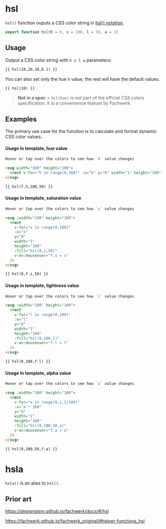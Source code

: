 # hsl

`hsl()` function ouputs a CSS color string in [hsl() notation](<https://developer.mozilla.org/en-US/docs/Web/CSS/color_value/hsl()>).

```js
export function hsl(h = 0, s = 100, l = 50, a = 1)
```

## Usage

Output a CSS color string with `h s l a` parameters:

```md
{{ hsl(10,20,30,0.1) }}
```

You can also set only the hue `h` value, the rest will have the default values.

```md
{{ hsl(10) }}
```

> **Not in a spec** > `hsl(hue)` is not part of the official CSS colors specification. It is a convenience feature by Fachwerk.

## Examples

The primary use case for the function is to calculate and format dynamic CSS color values.

#### Usage in template, hue value

```md
Hover or tap over the colors to see how `h` value changes

<svg width="360" height="100">
  <rect v-for="h in range(0,360)" :x="h" y="0" width="1" height="100" :fill="hsl(h,100,50)" v-on:mouseover="f.h = h" />
</svg>

{{ hsl(f.h,100,50) }}
```

#### Usage in template, saturation value

```md
Hover or tap over the colors to see how `s` value changes

<svg :width="100" height="100">
  <rect
    v-for="s in range(0,100)"
    :x="s"
    y="0"
    width="1"
    height="100"
    :fill="hsl(0,s,50)"
    v-on:mouseover="f.s = s"
  />
</svg>

{{ hsl(0,f.s,50) }}
```

#### Usage in template, lightness value

```md
Hover or tap over the colors to see how `l` value changes

<svg :width="100" height="100">
  <rect
    v-for="l in range(0,100)"
    :x="l"
    y="0"
    width="1"
    height="100"
    :fill="hsl(0,100,l)"
    v-on:mouseover="f.l = l"
  />
</svg>

{{ hsl(0,100,f.l) }}
```

#### Usage in template, alpha value

```md
Hover or tap over the colors to see how `a` value changes

<svg :width="100" height="100">
  <rect
    v-for="a in range(0,1,1/100)"
    :x="a * 100"
    y="0"
    width="1"
    height="100"
    :fill="hsl(0,100,50,a)"
    v-on:mouseover="f.a = a"
  />
</svg>

{{ hsl(0,100,50,f.a) }}
```

# hsla

`hsla()` is an alias to `hsl()`.

## Prior art

https://designstem.github.io/fachwerk/docs/#/hsl

https://fachwerk.github.io/fachwerk_original/#helper-functions_hsl
